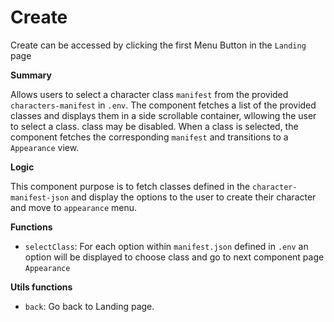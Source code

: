 # Create

Create can be accessed by clicking the first Menu Button in the `Landing` page


**Summary**

Allows users to select a character class `manifest` from the provided `characters-manifest` in `.env`. The component fetches a list of the provided classes and displays them in a side scrollable container, wllowing the user to select a class. class may be disabled. When a class is selected, the component fetches the corresponding `manifest` and transitions to a `Appearance` view.


**Logic**

This component purpose is to fetch classes defined in the `character-manifest-json` and display the options to the user to create their character and move to `appearance` menu.


**Functions**

- `selectClass`: For each option within `manifest.json` defined in `.env` an option will be displayed to choose class and go to next component page `Appearance` 


**Utils functions**

- `back`: Go back to Landing page.

